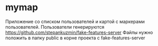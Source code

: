 # mymap
Приложение со списком пользователей и картой с маркерами пользователей.
Пользователи генерируются https://github.com/stepankuzmin/fake-features-server
Файлы нужно положить в папку public  в корне проекта с fake-features-server
